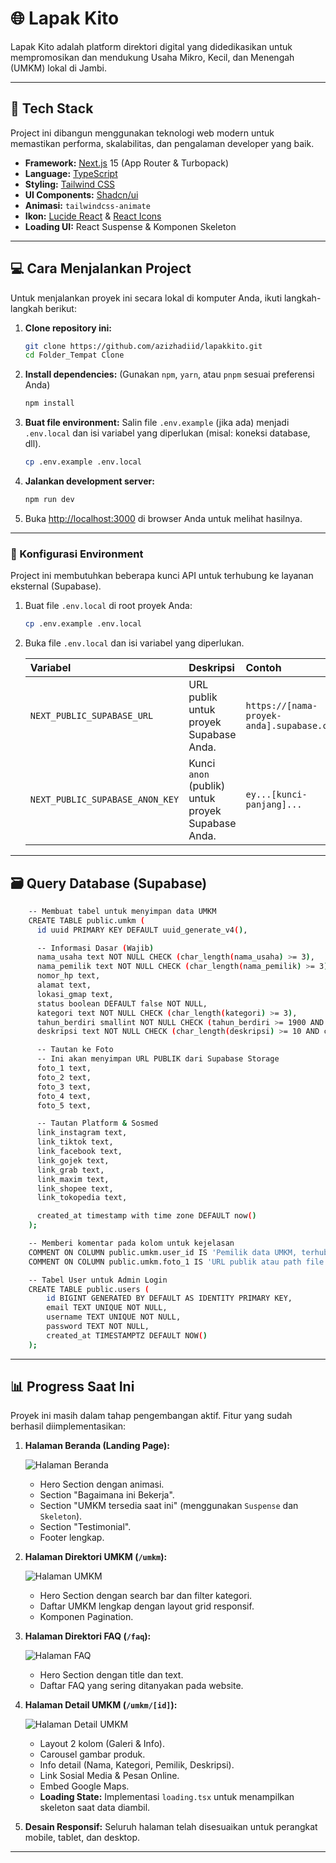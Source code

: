# 🌐 Lapak Kito

Lapak Kito adalah platform direktori digital yang didedikasikan untuk mempromosikan dan mendukung Usaha Mikro, Kecil, dan Menengah (UMKM) lokal di Jambi.

---

## 🚀 Tech Stack

Project ini dibangun menggunakan teknologi web modern untuk memastikan performa, skalabilitas, dan pengalaman developer yang baik.

* **Framework:** [Next.js](https://nextjs.org/) 15 (App Router & Turbopack)
* **Language:** [TypeScript](https://www.typescriptlang.org/)
* **Styling:** [Tailwind CSS](https://tailwindcss.com/)
* **UI Components:** [Shadcn/ui](https://ui.shadcn.com/)
* **Animasi:** `tailwindcss-animate`
* **Ikon:** [Lucide React](https://lucide.dev/) & [React Icons](https://react-icons.github.io/react-icons/)
* **Loading UI:** React Suspense & Komponen Skeleton

---

## 💻 Cara Menjalankan Project

Untuk menjalankan proyek ini secara lokal di komputer Anda, ikuti langkah-langkah berikut:

1.  **Clone repository ini:**
    ```bash
    git clone https://github.com/azizhadiid/lapakkito.git
    cd Folder_Tempat Clone
    ```

2.  **Install dependencies:**
    (Gunakan `npm`, `yarn`, atau `pnpm` sesuai preferensi Anda)
    ```bash
    npm install
    ```

3.  **Buat file environment:**
    Salin file `.env.example` (jika ada) menjadi `.env.local` dan isi variabel yang diperlukan (misal: koneksi database, dll).
    ```bash
    cp .env.example .env.local
    ```

4.  **Jalankan development server:**
    ```bash
    npm run dev
    ```

5.  Buka [http://localhost:3000](http://localhost:3000) di browser Anda untuk melihat hasilnya.

---

### 🔑 Konfigurasi Environment

Project ini membutuhkan beberapa kunci API untuk terhubung ke layanan eksternal (Supabase).

1.  Buat file `.env.local` di root proyek Anda:
    ```bash
    cp .env.example .env.local
    ```

2.  Buka file `.env.local` dan isi variabel yang diperlukan.

    | Variabel | Deskripsi | Contoh |
    | :--- | :--- | :--- |
    | `NEXT_PUBLIC_SUPABASE_URL` | URL publik untuk proyek Supabase Anda. | `https://[nama-proyek-anda].supabase.co` |
    | `NEXT_PUBLIC_SUPABASE_ANON_KEY`| Kunci `anon` (publik) untuk proyek Supabase Anda. | `ey...[kunci-panjang]...` |

---

## 🗃️ Query Database (Supabase)
```bash
    -- Membuat tabel untuk menyimpan data UMKM
    CREATE TABLE public.umkm (
      id uuid PRIMARY KEY DEFAULT uuid_generate_v4(),

      -- Informasi Dasar (Wajib)
      nama_usaha text NOT NULL CHECK (char_length(nama_usaha) >= 3),
      nama_pemilik text NOT NULL CHECK (char_length(nama_pemilik) >= 3),
      nomor_hp text,
      alamat text,
      lokasi_gmap text,
      status boolean DEFAULT false NOT NULL,
      kategori text NOT NULL CHECK (char_length(kategori) >= 3),
      tahun_berdiri smallint NOT NULL CHECK (tahun_berdiri >= 1900 AND tahun_berdiri <= extract(year from now())),
      deskripsi text NOT NULL CHECK (char_length(deskripsi) >= 10 AND char_length(deskripsi) <= 500),

      -- Tautan ke Foto 
      -- Ini akan menyimpan URL PUBLIK dari Supabase Storage
      foto_1 text,
      foto_2 text,
      foto_3 text,
      foto_4 text,
      foto_5 text,

      -- Tautan Platform & Sosmed 
      link_instagram text,
      link_tiktok text,
      link_facebook text,
      link_gojek text,
      link_grab text,
      link_maxim text,
      link_shopee text,
      link_tokopedia text,

      created_at timestamp with time zone DEFAULT now()
    );

    -- Memberi komentar pada kolom untuk kejelasan
    COMMENT ON COLUMN public.umkm.user_id IS 'Pemilik data UMKM, terhubung ke auth.users';
    COMMENT ON COLUMN public.umkm.foto_1 IS 'URL publik atau path file dari Supabase Storage';

    -- Tabel User untuk Admin Login
    CREATE TABLE public.users (
        id BIGINT GENERATED BY DEFAULT AS IDENTITY PRIMARY KEY,
        email TEXT UNIQUE NOT NULL,
        username TEXT UNIQUE NOT NULL,
        password TEXT NOT NULL,
        created_at TIMESTAMPTZ DEFAULT NOW()
    );
```
---

## 📊 Progress Saat Ini

Proyek ini masih dalam tahap pengembangan aktif. Fitur yang sudah berhasil diimplementasikan:

1. **Halaman Beranda (Landing Page):**

    ![Halaman Beranda](/public/images/screenshot/ss1.png)
    * Hero Section dengan animasi.
    * Section "Bagaimana ini Bekerja".
    * Section "UMKM tersedia saat ini" (menggunakan `Suspense` dan `Skeleton`).
    * Section "Testimonial".
    * Footer lengkap.

2. **Halaman Direktori UMKM (`/umkm`):**

    ![Halaman UMKM](/public/images/screenshot/ss2.png)
    * Hero Section dengan search bar dan filter kategori.
    * Daftar UMKM lengkap dengan layout grid responsif.
    * Komponen Pagination.

3. **Halaman Direktori FAQ (`/faq`):**

    ![Halaman FAQ](/public/images/screenshot/ss3.png)
    * Hero Section dengan title dan text.
    * Daftar FAQ yang sering ditanyakan pada website.

4. **Halaman Detail UMKM (`/umkm/[id]`):**

    ![Halaman Detail UMKM](/public/images/screenshot/ss4.png)
    * Layout 2 kolom (Galeri & Info).
    * Carousel gambar produk.
    * Info detail (Nama, Kategori, Pemilik, Deskripsi).
    * Link Sosial Media & Pesan Online.
    * Embed Google Maps.
    * **Loading State:** Implementasi `loading.tsx` untuk menampilkan skeleton saat data diambil.

5. **Desain Responsif:** Seluruh halaman telah disesuaikan untuk perangkat mobile, tablet, dan desktop.

---